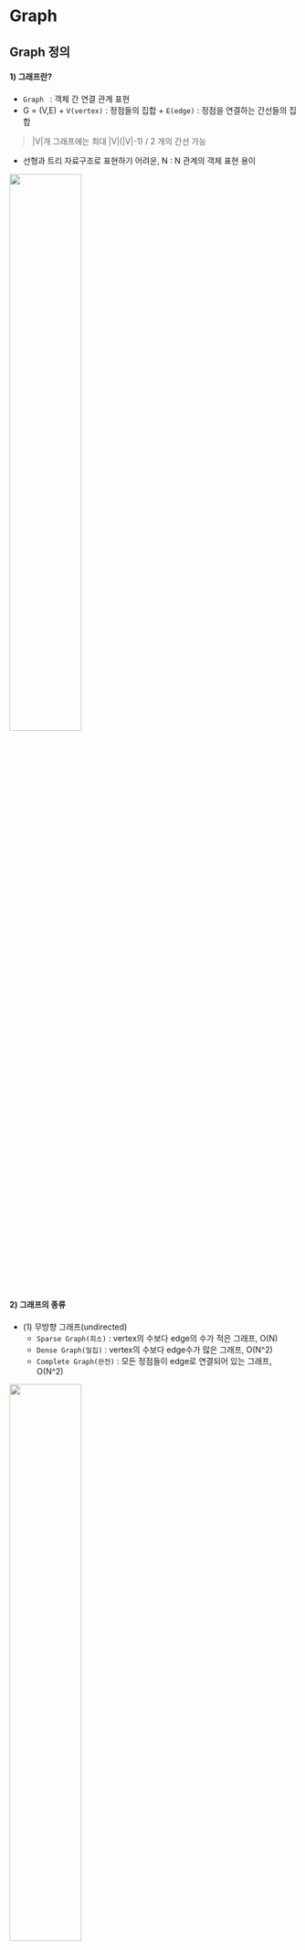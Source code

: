 # Graph

## Graph 정의

#### 1) 그래프란?
  + `Graph ` : 객체 간 연결 관계 표현
  +  G = (V,E)
    + `V(vertex)` : 정점들의 집합
    + `E(edge)` : 정점을 연결하는 간선들의 집합
  > |V|개 그래프에는 최대 |V|(|V|-1) / 2 개의 간선 가능
  + 선형과 트리 자료구조로 표현하기 어려운, N : N 관계의 객체 표현 용이
  <img src = "https://user-images.githubusercontent.com/71436576/126340242-9e719b1f-7c74-4fbf-b92e-38d36b83946c.png" width="50%" height="50%">
  
#### 2) 그래프의 종류
  + (1) 무방향 그래프(undirected)
    + `Sparse Graph(희소)` : vertex의 수보다 edge의 수가 적은 그래프, O(N)
    + `Dense Graph(밀집)` : vertex의 수보다 edge수가 많은 그래프, O(N^2)
    + `Complete Graph(완전)` : 모든 정점들이 edge로 연결되어 있는 그래프, O(N^2)
  <img src = "https://user-images.githubusercontent.com/71436576/126341410-5f5b0332-83f3-4146-8a59-be7101b0e73b.png" width="50%" height="50%">

  + (2) 방향 그래프(weighted)
    + `진입 차수(in-degree)` : 외부에서 오는 간선의 개수
    + `진출 차수(out-degree)` : 외부로 향하는 간선의 개수
       
#### 3) 그래프 용어
  + `adjacent` : 두 개의 정점이 엣지로 연결된 경우
    + 완전 그래프에 속한 임의의 두 정점들은 모두 인접해 있음!
    + `incident` : 같은 경우 엣지의 관점에서, 두 정점에 부속(incident)되었다고 함
  + `degree` : 해당 노드에 연결된 엣지의 수(혹은 엣지 가중치의 합)
  + `subgraph` : G=(V,E)가 주어졌을 때 다음을 만족하는 G′=(V′,E′)
    + E′ 는 V′에만 부속(=V′에 속한 모든 엣지가 G′에 있어야 함)되어 있으며 E의 부분집합
    + V′는 V의 부분집합
  + `Spanning tree` : 최소 edge로 모든 정점을 연결한 그래프
  + `연결 성분` : 연결된( 더 이상 확장 불가능)subgraph의 최대치
 
#### 4) 그래프 표현
> 인접 행렬(Adjacent matrix)
  + **두 정점을 연결하는 간선의 유무**를 행렬 형태로 표현
    + 두 정점이 인접 : 1, 인접 X : 0 으로 표현
  + |V| * |V| 크기의 2차원 리스트 이용하여 간선 정보 저장
    
<image src = "https://user-images.githubusercontent.com/71436576/126507515-d0c5cf61-e753-43b4-b561-2d11ebca9061.png" width="50%" height="50%">

  + 장점: 한 번의 배열 접근만으로 정점의 번호 u,v사이의 간선이 있는지 여부 확인 가능
  + 단점: 항상 O(∣V∣ ^2)크기의 공간을 사용함
  + `밀집 그래프(dense graph)`: 간선의 수가 ∣V∣^2에 비례하는 그래프 → 인접 행렬 사용
  
> 인접 리스트(Adjacent list)

  + 각 정점마다 인접 정점으로 나가는 간선 정보 저장
  + **각각의 정점에 인접한 정점**들을 연결 리스트로 표현
 
 <image src = "https://user-images.githubusercontent.com/71436576/126507429-f335c435-e2e0-4dbc-88c4-4e1de1b9ec8c.png" width="50%" height="50%">
     
  + 장점: 실제 간선 수만큼의 원소 O(∣V∣+∣E∣)의 공간만을 사용, 인접한 노드에 어떤것이 있는지 알기 쉬움
  + 단점: 정점의 번호 u,v사이의 간선이 있는지 여부를 연결리스트 adjacent[u]를 처음부터 일일이 확인해야함
  + 희소 그래프(sparse graph): 간선의 수가 ∣V∣^2 에 비해 훨씬 적은 그래프 → 인접 리스트 사용

## Graph 탐색(1) DFS

#### DFS(깊이 우선 탐색)정의
+ '더 나아갈 길이 보이지 않을 때까지 깊이 들어간다'를 원칙으로 그래프 내의 정점을 방문하는 알고리즘 
1) 시작 정점에서 한 방향을 택해 이미 방문했던 정점이 아니면 반복해서 깊이 들어감
2) 더 이상 방문해왔던 정점 말고는 다른 이웃을 갖고 있지 않은 정점을 만나면, 뒤로 돌아와 다른 경로로 뻗어있는 정점을 타고 방문을 재개
  
<image src = "https://user-images.githubusercontent.com/71436576/126510519-9b4bcbe8-db4b-4232-9d4e-889e6384ee8e.png" width="50%" height="50%">

#### DFS 특징
:heavy_check_mark: 자기 자신을 호출하는 순환 알고리즘(재귀)</br>
:heavy_check_mark: 모든 노드를 방문하고자 하는 경우에 이 방법을 선택! (완전 탐색 알고리즘에 자주 이용됨)</br>
:heavy_check_mark: 그래프 탐색시, 노드의 방문 여부를 반드시 검사해야함(무한 루프에 빠질 위험이 있음)
  
#### DFS 구현
> 재귀(순환 호출) 이용
  ```java
  public static void dfs(int v) { 
		if(visit[v]) {return;}    //이미 방문한 노드는 건너뛰기
		
		visit[v] = true;          //노드 방문 표시
		
		for(int node : graph[v]) {     //인접한 모든 노드에 대해 재귀
			dfs1(node);		
		}
	}
 ``` 
> 명시적 스택 사용

## Graph 탐색(2) BFS

#### BFS(넓이 우선 탐색)정의
+ 루트 노드(혹은 다른 임의의 노드)에서 시작한 인접 노드를 먼저 탐색하는 알고리즘
+ 시작 정점으로부터 가까운 정점을 먼저 방문하고 멀리 떨어져 있는 정점을 나중에 방문하는 순회 방법 => 깊게 X(deep), 넓게(wide) 탐색

<image src = "https://user-images.githubusercontent.com/71436576/126510793-6895c88f-1a25-4df9-8cad-28574558d7ca.png" width="50%" height="50%">

#### BFS 특징
:heavy_check_mark: 재귀의 형태가 아니며, 선입선출 원칙의 큐를 사용</br>
:heavy_check_mark: 그래프 탐색시, 노드의 방문 여부를 반드시 검사해야함</br>
:heavy_check_mark: 두 노드 사이의 **최단 경로 / 임의의 경로**를 찾고 싶을 때 사용</br>

```
ex) 지구 상에 존재하는 모든 친구 관계를 그래프로 표현한 후 A와 B 사이에 존재하는 경로를 찾는 경우
DFS의 경우 - 모든 친구 관계를 다 살펴봐야 할지도 모른다.
BFS의 경우 - A와 가까운 관계부터 탐색한다.
```

> :star2: **BFS 이용한 최단 경로 찾기**(BOJ 미로탐색)
 + DFS 보다 BFS를 이용하여 최단 경로를 찾으면, 도착 지점에 도달하는 순간 최단 경로를 알 수 있기 때문에!
   + 반면 DFS는 모든 경로를 검색해봐야 함..
 + 가장 중요한 것은 **현재 단계의 칸수 + 1** 로 나아가는 것
   + 잘못된 길이여도 q.pop()을 통해 갈림길로 되돌아오며, 거기서부터 다시 +1 해나가다가 도착 지점에서의 return값이 최소값이 됌
   + **dist[nx][ny] = dist[x][y] + 1**


#### BFS 구현

> 큐 이용

 ```java
 public static void bfs(int v) {      
		
    queue.offer(v);             //큐에 시작 정점 추가
    visit[v] = true;
		
    while(!queue.isEmpty()) {    
	int n = queue.poll();    
		
	for(int node : graph[n]) {   //인접한 모든 정점 큐에 추가
		if(!visit[node]){
		  queue.add(node);  
		  visit[node] = true;           //큐 삽입시 노드 방문 표시
		}    
       }
    }	
    return;
}
 ```
#### 응용 
:pencil2: 아래의 두가지를 동시에 사용하지 않도록 주의(둘다 같은 것임)!</br>
  + 어떤 점을 방문 했음을 저장하기 위한 bool 배열(boolean check[])
  + 어떤 점까지의 최단 거리를 저장하기 위한 int 배열(dist[])
  
> 1)방문 여부만 알고 싶을 때 (거리 구할 필요없음!)
```java
boolean check[max_int];

// 방문했을때
if(!check[next]){
  check[next] = true;
}
```

> 2) 정점까지의 거리가 필요할때
```java
int check[max_int];

// 초기화
// BFS에서 최단 거리가 음수가 나올 수 없기 때문에 -1로 초기화
for(int i=0; i<=n; i++) check[i] = -1;

// 방문했을때
if(check[next] == -1){
  check[next] = check[node] + 1;
}
```
  + 어떤 정점(node)의 check[node] 가 -1 이라면, 그 정점은 아직 방문하지 않은 정점이됌(이걸로 boolean처럼 판별 가능)
## 상호 베타 집합

# Graph 활용_최소 비용

## Minimum Spanning Tree

## Prim Algorithm

## Kruskal Algorithm

## Dijkstra Algorithm
